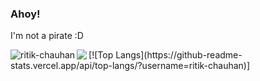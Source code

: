 ### Ahoy!
I'm not a pirate :D
<p><img align="left" src="https://github-readme-stats.vercel.app/api?username=ritik-chauhan&show_icons=true&theme=radical&count_private=true&show_owner=true" alt="ritik-chauhan" /></p>
<p><img align="left" src="https://github-readme-stats.vercel.app/api/top-langs/?username=ritik-chauhan alt="ritik-chauhan"/></p>
[![Top Langs](https://github-readme-stats.vercel.app/api/top-langs/?username=ritik-chauhan)]


